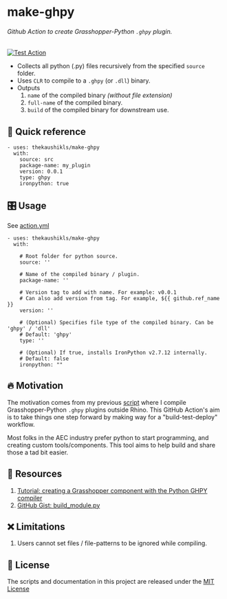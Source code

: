 # make-ghpy
###### Github Action to create Grasshopper-Python `.ghpy` plugin.
[![Test Action](https://github.com/thekaushikls/make-ghpy/actions/workflows/test_action.yml/badge.svg)](https://github.com/thekaushikls/make-ghpy/actions/workflows/test_action.yml)

* Collects all python (.py) files recursively from the specified `source` folder.
* Uses `CLR` to compile to a `.ghpy` (or `.dll`) binary.
* Outputs 
  1. `name` of the compiled binary _(without file extension)_
  2. `full-name` of the compiled binary.
  3. `build` of the compiled binary for downstream use.
  

## 🚀 Quick reference
``` YML
- uses: thekaushikls/make-ghpy
  with:
    source: src
    package-name: my_plugin
    version: 0.0.1
    type: ghpy
    ironpython: true
```

## 🎛️ Usage
See [action.yml](https://github.com/thekaushikls/make-ghpy/blob/main/action.yml)
``` YML
- uses: thekaushikls/make-ghpy
  with:
  
    # Root folder for python source.
    source: ''
    
    # Name of the compiled binary / plugin.
    package-name: ''
    
    # Version tag to add with name. For example: v0.0.1
    # Can also add version from tag. For example, ${{ github.ref_name }}
    version: ''
    
    # (Optional) Specifies file type of the compiled binary. Can be 'ghpy' / 'dll'
    # Default: 'ghpy'
    type: ''
    
    # (Optional) If true, installs IronPython v2.7.12 internally.
    # Default: false
    ironpython: ""
```

## 🔥️ Motivation
The motivation comes from my previous [script](https://gist.github.com/thekaushikls/58a0727a86fb2e74121a782e123d163e) where I compile Grasshopper-Python `.ghpy` plugins outside Rhino. This GitHub Action's aim is to take things one step forward by making way for a "build-test-deploy" workflow.

Most folks in the AEC industry prefer python to start programming, and creating custom tools/components. This tool aims to help build and share those a tad bit easier.

## 📃 Resources
1. [Tutorial: creating a Grasshopper component with the Python GHPY compiler](https://discourse.mcneel.com/t/tutorial-creating-a-grasshopper-component-with-the-python-ghpy-compiler/38552)
2. [GitHub Gist: build_module.py](https://gist.github.com/thekaushikls/58a0727a86fb2e74121a782e123d163e)


## ❌ Limitations
1. Users cannot set files / file-patterns to be ignored while compiling.


## 🌱 License
The scripts and documentation in this project are released under the [MIT License](https://github.com/thekaushikls/make-ghpy/blob/main/LICENSE)
